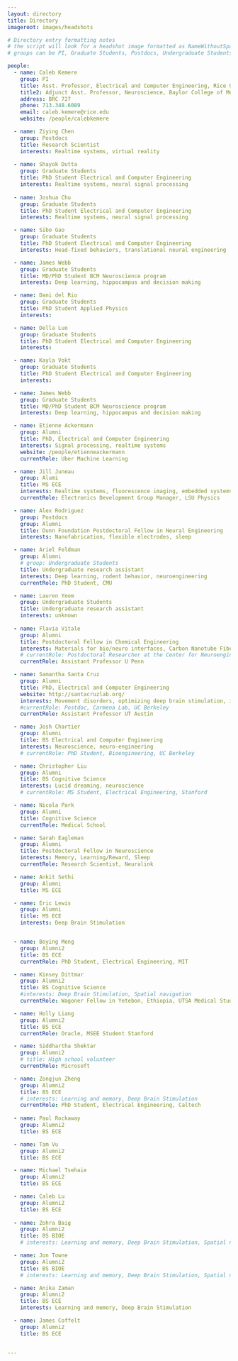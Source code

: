 ```yaml
---
layout: directory
title: Directory
imageroot: images/headshots

# Directory entry formatting notes
# the script will look for a headshot image formatted as NameWithoutSpaces.jpg
# groups can be PI, Graduate Students, Postdocs, Undergraduate Students, Volunteers, Alumni

people:
  - name: Caleb Kemere
    group: PI
    title: Asst. Professor, Electrical and Computer Engineering, Rice University
    title2: Adjunct Asst. Professor, Neuroscience, Baylor College of Medicine
    address: BRC 727
    phone: 713.348.6089
    email: caleb.kemere@rice.edu
    website: /people/calebkemere

  - name: Ziying Chen
    group: Postdocs
    title: Research Scientist
    interests: Realtime systems, virtual reality
    
  - name: Shayok Dutta
    group: Graduate Students
    title: PhD Student Electrical and Computer Engineering
    interests: Realtime systems, neural signal processing
    
  - name: Joshua Chu
    group: Graduate Students
    title: PhD Student Electrical and Computer Engineering
    interests: Realtime systems, neural signal processing

  - name: Sibo Gao
    group: Graduate Students
    title: PhD Student Electrical and Computer Engineering
    interests: Head-fixed behaviors, translational neural engineering

  - name: James Webb
    group: Graduate Students
    title: MD/PhD Student BCM Neuroscience program 
    interests: Deep learning, hippocampus and decision making

  - name: Dani del Rio
    group: Graduate Students
    title: PhD Student Applied Physics
    interests: 

  - name: Della Luo
    group: Graduate Students
    title: PhD Student Electrical and Computer Engineering
    interests: 

  - name: Kayla Vokt
    group: Graduate Students
    title: PhD Student Electrical and Computer Engineering
    interests: 

  - name: James Webb
    group: Graduate Students
    title: MD/PhD Student BCM Neuroscience program 
    interests: Deep learning, hippocampus and decision making

  - name: Etienne Ackermann
    group: Alumni
    title: PhD, Electrical and Computer Engineering
    interests: Signal processing, realtime systems
    website: /people/etienneackermann
    currentRole: Uber Machine Learning

  - name: Jill Juneau
    group: Alumi
    title: MS ECE
    interests: Realtime systems, fluorescence imaging, embedded systems
    currentRole: Electronics Development Group Manager, LSU Physics

  - name: Alex Rodriguez
    group: Postdocs
    group: Alumni
    title: Dunn Foundation Postdoctoral Fellow in Neural Engineering
    interests: Nanofabrication, flexible electrodes, sleep

  - name: Ariel Feldman 
    group: Alumni
    # group: Undergraduate Students
    title: Undergraduate research assistant
    interests: Deep learning, rodent behavior, neuroengineering
    currentRole: PhD Student, CMU

  - name: Lauren Yeom 
    group: Undergraduate Students
    title: Undergraduate research assistant
    interests: unknown
    
  - name: Flavia Vitale
    group: Alumni
    title: Postdoctoral Fellow in Chemical Engineering
    interests: Materials for bio/neuro interfaces, Carbon Nanotube Fibers
    # currentRole: Postdoctoral Researcher at the Center for Neuroengineering & Therapeutics, University of Pennsylvania
    currentRole: Assistant Professor U Penn

  - name: Samantha Santa Cruz
    group: Alumni
    title: PhD, Electrical and Computer Engineering
    website: http://santacruzlab.org/
    interests: Movement disorders, optimizing deep brain stimulation, information theory
    #currentRole: Postdoc, Carmena Lab, UC Berkeley
    currentRole: Assistant Professor UT Austin

  - name: Josh Chartier
    group: Alumni
    title: BS Electrical and Computer Engineering
    interests: Neuroscience, neuro-engineering
    # currentRole: PhD Student, Bioengineering, UC Berkeley

  - name: Christopher Liu
    group: Alumni
    title: BS Cognitive Science
    interests: Lucid dreaming, neuroscience
    # currentRole: MS Student, Electrical Engineering, Stanford

  - name: Nicola Park
    group: Alumni
    title: Cognitive Science
    currentRole: Medical School

  - name: Sarah Eagleman
    group: Alumni
    title: Postdoctoral Fellow in Neuroscience
    interests: Memory, Learning/Reward, Sleep
    currentRole: Research Scientist, Neuralink

  - name: Ankit Sethi
    group: Alumni
    title: MS ECE

  - name: Eric Lewis
    group: Alumni
    title: MS ECE
    interests: Deep Brain Stimulation


  - name: Boying Meng
    group: Alumni2
    title: BS ECE
    currentRole: PhD Student, Electrical Engineering, MIT

  - name: Kinsey Dittmar
    group: Alumni2
    title: BS Cognitive Science
    #interests: Deep Brain Stimulation, Spatial navigation
    currentRole: Wagoner Fellow in Yetebon, Ethiopia, UTSA Medical Student

  - name: Holly Liang
    group: Alumni2
    title: BS ECE
    currentRole: Oracle, MSEE Student Stanford

  - name: Siddhartha Shektar
    group: Alumni2
    # title: High school volunteer
    currentRole: Microsoft

  - name: Zongjun Zheng
    group: Alumni2
    title: BS ECE
    # interests: Learning and memory, Deep Brain Stimulation
    currentRole: PhD Student, Electrical Engineering, Caltech
    
  - name: Paul Rockaway
    group: Alumni2
    title: BS ECE

  - name: Tam Vu
    group: Alumni2
    title: BS ECE

  - name: Michael Tsehaie
    group: Alumni2
    title: BS ECE

  - name: Caleb Lu
    group: Alumni2
    title: BS ECE
    
  - name: Zohra Baig
    group: Alumni2
    title: BS BIOE
    # interests: Learning and memory, Deep Brain Stimulation, Spatial navigation

  - name: Jon Towne
    group: Alumni2
    title: BS BIOE
    # interests: Learning and memory, Deep Brain Stimulation, Spatial navigation

  - name: Anika Zaman
    group: Alumni2
    title: BS ECE
    interests: Learning and memory, Deep Brain Stimulation

  - name: James Coffelt
    group: Alumni2
    title: BS ECE


---
```



